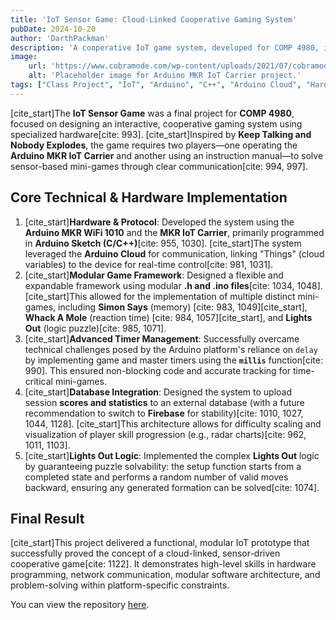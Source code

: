 ```yaml
---
title: 'IoT Sensor Game: Cloud-Linked Cooperative Gaming System'
pubDate: 2024-10-20
author: 'DarthPackman'
description: 'A cooperative IoT game system, developed for COMP 4980, inspired by Keep Talking and Nobody Explodes. This project successfully integrated an Arduino MKR IoT Carrier with the Arduino Cloud for real-time game control, scoring, and data collection.'
image:
    url: 'https://www.cobramode.com/wp-content/uploads/2021/07/cobramode-logo-website-big-1024x550.png'
    alt: 'Placeholder image for Arduino MKR IoT Carrier project.'
tags: ["Class Project", "IoT", "Arduino", "C++", "Arduino Cloud", "Hardware Integration", "Cooperative Game"]
---
```


[cite_start]The **IoT Sensor Game** was a final project for **COMP 4980**, focused on designing an interactive, cooperative gaming system using specialized hardware[cite: 993]. [cite_start]Inspired by **Keep Talking and Nobody Explodes**, the game requires two players—one operating the **Arduino MKR IoT Carrier** and another using an instruction manual—to solve sensor-based mini-games through clear communication[cite: 994, 997].

## Core Technical & Hardware Implementation

1.  [cite_start]**Hardware & Protocol**: Developed the system using the **Arduino MKR WiFi 1010** and the **MKR IoT Carrier**, primarily programmed in **Arduino Sketch (C/C++)**[cite: 955, 1030]. [cite_start]The system leveraged the **Arduino Cloud** for communication, linking "Things" (cloud variables) to the device for real-time control[cite: 981, 1031].
2.  [cite_start]**Modular Game Framework**: Designed a flexible and expandable framework using modular **.h and .ino files**[cite: 1034, 1048]. [cite_start]This allowed for the implementation of multiple distinct mini-games, including **Simon Says** (memory) [cite: 983, 1049][cite_start], **Whack A Mole** (reaction time) [cite: 984, 1057][cite_start], and **Lights Out** (logic puzzle)[cite: 985, 1071].
3.  [cite_start]**Advanced Timer Management**: Successfully overcame technical challenges posed by the Arduino platform's reliance on `delay` by implementing game and master timers using the **`millis`** function[cite: 990]. This ensured non-blocking code and accurate tracking for time-critical mini-games.
4.  [cite_start]**Database Integration**: Designed the system to upload session **scores and statistics** to an external database (with a future recommendation to switch to **Firebase** for stability)[cite: 1010, 1027, 1044, 1128]. [cite_start]This architecture allows for difficulty scaling and visualization of player skill progression (e.g., radar charts)[cite: 962, 1011, 1103].
5.  [cite_start]**Lights Out Logic**: Implemented the complex **Lights Out** logic by guaranteeing puzzle solvability: the setup function starts from a completed state and performs a random number of valid moves backward, ensuring any generated formation can be solved[cite: 1074].

## Final Result

[cite_start]This project delivered a functional, modular IoT prototype that successfully proved the concept of a cloud-linked, sensor-driven cooperative game[cite: 1122]. It demonstrates high-level skills in hardware programming, network communication, modular software architecture, and problem-solving within platform-specific constraints.

You can view the repository [here](https://github.com/DarthPackman/IOTGame).
